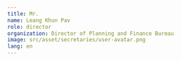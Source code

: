 ```yaml
---
title: Mr. 
name: Leang Khun Pav
role: director
organization: Director of Planning and Finance Bureau
image: src/asset/secretaries/user-avatar.png
lang: en
---
```

